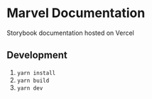 # Marvel Documentation

Storybook documentation hosted on Vercel

## Development

1. `yarn install`
2. `yarn build`
3. `yarn dev`
